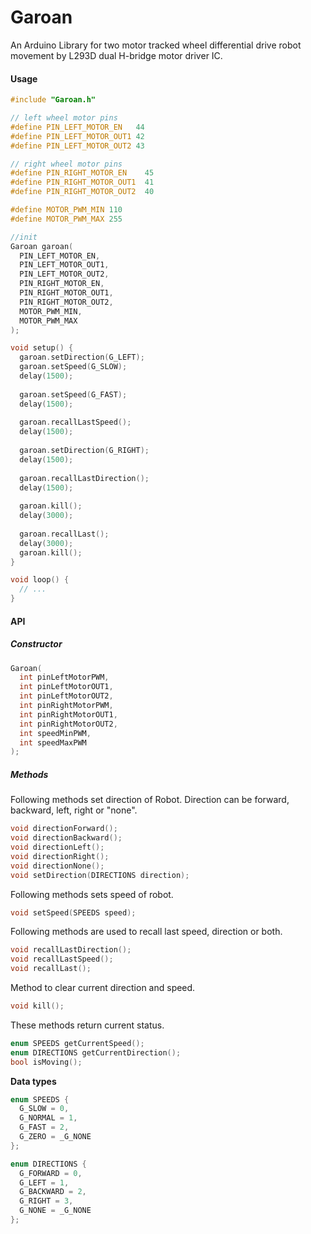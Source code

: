 # Garoan

An Arduino Library for two motor tracked wheel differential drive robot movement by L293D dual H-bridge motor driver IC.

#### Usage
```cpp
#include "Garoan.h"

// left wheel motor pins
#define PIN_LEFT_MOTOR_EN   44
#define PIN_LEFT_MOTOR_OUT1 42
#define PIN_LEFT_MOTOR_OUT2 43

// right wheel motor pins
#define PIN_RIGHT_MOTOR_EN    45
#define PIN_RIGHT_MOTOR_OUT1  41
#define PIN_RIGHT_MOTOR_OUT2  40

#define MOTOR_PWM_MIN 110
#define MOTOR_PWM_MAX 255

//init
Garoan garoan(
  PIN_LEFT_MOTOR_EN,
  PIN_LEFT_MOTOR_OUT1,
  PIN_LEFT_MOTOR_OUT2,
  PIN_RIGHT_MOTOR_EN,
  PIN_RIGHT_MOTOR_OUT1,
  PIN_RIGHT_MOTOR_OUT2,
  MOTOR_PWM_MIN,
  MOTOR_PWM_MAX
);

void setup() {
  garoan.setDirection(G_LEFT);
  garoan.setSpeed(G_SLOW);
  delay(1500);
  
  garoan.setSpeed(G_FAST);
  delay(1500);
  
  garoan.recallLastSpeed();
  delay(1500);
  
  garoan.setDirection(G_RIGHT);
  delay(1500);
  
  garoan.recallLastDirection();
  delay(1500);
  
  garoan.kill();
  delay(3000);
  
  garoan.recallLast();
  delay(3000);
  garoan.kill();
}

void loop() {
  // ...
}
```

#### API

##### Constructor

```cpp
Garoan(
  int pinLeftMotorPWM,
  int pinLeftMotorOUT1,
  int pinLeftMotorOUT2,
  int pinRightMotorPWM,
  int pinRightMotorOUT1,
  int pinRightMotorOUT2,
  int speedMinPWM,
  int speedMaxPWM
);
```

##### Methods

Following methods set direction of Robot. Direction can be forward, backward, left, right or "none".

```cpp
void directionForward();
void directionBackward();
void directionLeft();
void directionRight();
void directionNone();
void setDirection(DIRECTIONS direction);
```



Following methods sets speed of robot.

```cpp
void setSpeed(SPEEDS speed);
```


Following methods are used to recall last speed, direction or both.

```cpp
void recallLastDirection();
void recallLastSpeed();
void recallLast();
```

Method to clear current direction and speed.

```cpp
void kill();
```

These methods return current status.

```cpp
enum SPEEDS getCurrentSpeed();
enum DIRECTIONS getCurrentDirection();
bool isMoving();
```

**Data types**

```cpp
enum SPEEDS {
  G_SLOW = 0,
  G_NORMAL = 1,
  G_FAST = 2,
  G_ZERO = _G_NONE
};
```
```cpp
enum DIRECTIONS {
  G_FORWARD = 0,
  G_LEFT = 1,
  G_BACKWARD = 2,
  G_RIGHT = 3,
  G_NONE = _G_NONE
};
```